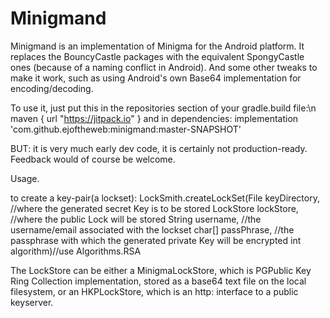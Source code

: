 # Minigmand
Minigmand is an implementation of Minigma for the Android platform. It replaces the BouncyCastle packages with the equivalent 
SpongyCastle ones (because of a naming conflict in Android). And some other tweaks to make it work, such as using Android's own
Base64 implementation for encoding/decoding.

To use it, just put this in the repositories section of your gradle.build file:\n
maven { url "https://jitpack.io" } 
and in dependencies:
 implementation 'com.github.ejoftheweb:minigmand:master-SNAPSHOT'

 BUT: it is very much early dev code, it is certainly not production-ready. Feedback would of course be welcome.
 
 Usage.
 
 to create a key-pair(a lockset): LockSmith.createLockSet(File keyDirectory, //where the generated secret Key is to be stored
                                               LockStore lockStore, //where the public Lock will be stored
                                               String username, //the username/email associated with the lockset
                                               char[] passPhrase, //the passphrase with which the generated private Key will be encrypted
                                               int algorithm)//use Algorithms.RSA
                                               
 The LockStore can be either a MinigmaLockStore, which is PGPublic Key Ring Collection implementation, stored as a base64 text file
on the local filesystem, or an HKPLockStore, which is an http: interface to a public keyserver.

   
